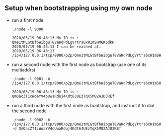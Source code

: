      
## Setup when bootstrapping using my own node

- run a first node 

      ./node -l 9000
      
      2020/05/19 06:43:13 My ID is : Qme1tMLGtBfbWibguT8VaKdPdLgVrtrs6xW1mSHM6KpdkH
      2020/05/19 06:43:13 I can be reached at:
      2020/05/19 06:43:13 /ip4/127.0.0.1/tcp/9000/p2p/Qme1tMLGtBfbWibguT8VaKdPdLgVrtrs6xW1mSHM6KpdkH


- run a second node with the first node as bootstrap (use one of its multiaddrs)
      
      ./node -l 9001 -b /ip4/127.0.0.1/tcp/9000/p2p/Qme1tMLGtBfbWibguT8VaKdPdLgVrtrs6xW1mSHM6KpdkH
      
      2020/05/19 06:43:13 My ID is : QmQacZT1cWoaYV4oUwaRduj4Kdt6JUEzTqX5M82AJD3REf

      
- run a third node with the first node as bootstrap, and instruct it to dial the second node
      
      ./node -l 9002 -b /ip4/127.0.0.1/tcp/9000/p2p/Qme1tMLGtBfbWibguT8VaKdPdLgVrtrs6xW1mSHM6KpdkH -d QmQacZT1cWoaYV4oUwaRduj4Kdt6JUEzTqX5M82AJD3REf
      